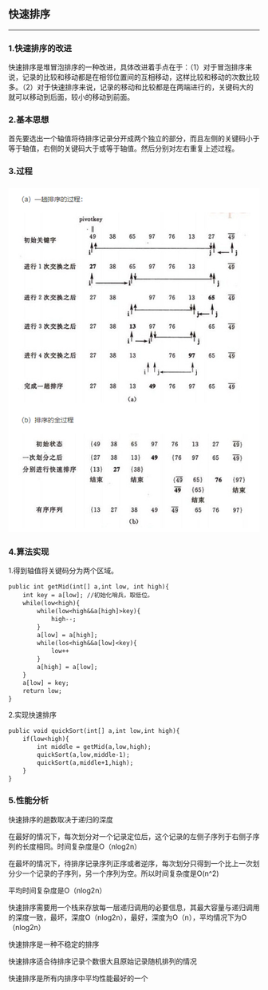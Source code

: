 ## 快速排序

---

### 1.快速排序的改进

快速排序是堆冒泡排序的一种改进，具体改进着手点在于：（1）对于冒泡排序来说，记录的比较和移动都是在相邻位置间的互相移动，这样比较和移动的次数比较多。（2）对于快速排序来说，记录的移动和比较都是在两端进行的，关键码大的就可以移动到后面，较小的移动到前面。

### 2.基本思想

首先要选出一个轴值将待排序记录分开成两个独立的部分，而且左侧的关键码小于等于轴值，右侧的关键码大于或等于轴值。然后分别对左右重复上述过程。

### 3.过程

### ![](/assets/快排.png)

### 4.算法实现

1.得到轴值将关键码分为两个区域。

```
public int getMid(int[] a,int low, int high){
    int key = a[low]; //初始化哨兵，取低位。
    while(low<high){
        while(low<high&&a[high]>key){
            high--;
        }
        a[low] = a[high];
        while(los<high&&a[low]<key){
            low++
        } 
        a[high] = a[low];
    }
    a[low] = key;
    return low;
}
```

2.实现快速排序

```
public void quickSort(int[] a,int low,int high){
    if(low<high){
        int middle = getMid(a,low,high);
        quickSort(a,low,middle-1);
        quickSort(a,middle+1,high);
    } 
}
```

### 5.性能分析

快速排序的趟数取决于递归的深度

在最好的情况下，每次划分对一个记录定位后，这个记录的左侧子序列于右侧子序列的长度相同。时间复杂度是O（nlog2n）

在最坏的情况下，待排序记录序列正序或者逆序，每次划分只得到一个比上一次划分少一个记录的子序列，另一个序列为空。所以时间复杂度是O\(n^2\)

平均时间复杂度是O（nlog2n）

快速排序需要用一个栈来存放每一层递归调用的必要信息，其最大容量与递归调用的深度一致，最坏，深度O（nlog2n），最好，深度为O（n），平均情况下为O（nlog2n）

快速排序是一种不稳定的排序

快速排序适合待排序记录个数很大且原始记录随机排列的情况

快速排序是所有内排序中平均性能最好的一个

